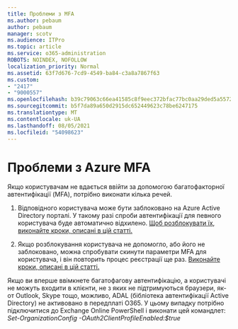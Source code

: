 ```yaml
---
title: Проблеми з MFA
ms.author: pebaum
author: pebaum
manager: scotv
ms.audience: ITPro
ms.topic: article
ms.service: o365-administration
ROBOTS: NOINDEX, NOFOLLOW
localization_priority: Normal
ms.assetid: 63f7d676-7cd9-4549-ba84-c3a8a7867f63
ms.custom:
- "2417"
- "9000557"
ms.openlocfilehash: b39c79063c66ea41585c8f9eec372bfac77bc0aa29ded5a5572e06c141b28f80
ms.sourcegitcommit: b5f7da89a650d2915dc652449623c78be6247175
ms.translationtype: MT
ms.contentlocale: uk-UA
ms.lasthandoff: 08/05/2021
ms.locfileid: "54098623"
---
```

# <a name="issues-with-azure-mfa"></a>Проблеми з Azure MFA
Якщо користувачам не вдається ввійти за допомогою багатофакторної автентифікації (MFA), потрібно виконати кілька речей.

1. Відповідного користувача може бути заблоковано на Azure Active Directory порталі. У такому разі спроби автентифікації для певного користувача буде автоматично відхилено. [Щоб розблокувати їх, виконайте кроки, описані в цій статті.](https://docs.microsoft.com/azure/active-directory/authentication/howto-mfa-mfasettings#block-and-unblock-users)

2. Якщо розблокування користувача не допомогло, або його не заблоковано, можна спробувати скинути параметри MFA для користувача, і він повторить процес реєстрації ще раз. [Виконайте кроки, описані в цій статті.](https://docs.microsoft.com/azure/active-directory/authentication/howto-mfa-userdevicesettings#require-users-to-provide-contact-methods-again)

Якщо ви вперше ввімкнете багатофагову автентифікацію, а користувачі не можуть входити в клієнти, не з яких не підтримуються браузери, як-от Outlook, Skype тощо, можливо, ADAL (бібліотека автентифікації Active Directory) не активовано в передплаті O365. У цьому випадку потрібно підключитися до Exchange Online PowerShell і виконати цей командлет: *Set-OrganizationConfig -OAuth2ClientProfileEnabled:$true*